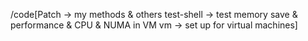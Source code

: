 /code[Patch -> my methods & others
test-shell -> test memory save & performance & CPU & NUMA in VM
vm -> set up for virtual machines]
